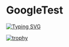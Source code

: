 # GoogleTest

[![Typing SVG](https://readme-typing-svg.herokuapp.com?color=%2336BCF7&lines=Best+project)](https://git.io/typing-svg)

[![trophy](https://github-profile-trophy.vercel.app/?username=bayt777)](https://github.com/ryo-ma/github-profile-trophy)

